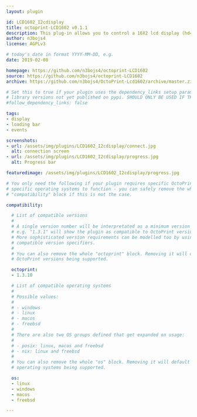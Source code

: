 ```yaml
---
layout: plugin

id: LCD1602_I2cdisplay
title: octoprint-LCD1602 v0.1.1
description: This plug-in allows you to control a 16X2 lcd display (hd44780 connected to port I2C) to display the octoprint status. It is useful for people like me who have a printer without a display. It indicates on which port the printer is connected, the progress of printing. It also displays the remaining print time (thanks to a simple method). See https://github.com/n3bojs4/octoprint-LCD1602/blob/master/CHANGELOG.md for more details.
author: n3bojs4
license: AGPLv3

# today's date in format YYYY-MM-DD, e.g.
date: 2019-02-08

homepage: https://github.com/n3bojs4/octoprint-LCD1602
source: https://github.com/n3bojs4/octoprint-LCD1602
archive: https://github.com/n3bojs4/OctoPrint-Lcd1602/archive/master.zip

# Set this to true if your plugin uses the dependency_links setup parameter to include
# library versions not yet published on pypi. SHOULD ONLY BE USED IF THERE IS NO OTHER OPTION!
#follow_dependency_links: false

tags:
- display
- loading bar
- events

screenshots:
- url: /assets/img/plugins/LCD1602_I2cdisplay/connect.jpg
  alt: connection screen
- url: /assets/img/plugins/LCD1602_I2cdisplay/progress.jpg
  alt: Progress bar

featuredimage: /assets/img/plugins/LCD1602_I2cdisplay/progress.jpg

# You only need the following if your plugin requires specific OctoPrint versions or
# specific operating systems to function - you can safely remove the whole
# "compatibility" block if this is not the case.

compatibility:

  # List of compatible versions
  #
  # A single version number will be interpretated as a minimum version requirement,
  # e.g. "1.3.1" will show the plugin as compatible to OctoPrint versions 1.3.1 and up.
  # More sophisticated version requirements can be modelled too by using PEP440
  # compatible version specifiers.
  #
  # You can also remove the whole "octoprint" block. Removing it will default to all
  # OctoPrint versions being supported.

  octoprint:
  - 1.3.10

  # List of compatible operating systems
  #
  # Possible values:
  #
  # - windows
  # - linux
  # - macos
  # - freebsd
  #
  # There are also two OS groups defined that get expanded on usage:
  #
  # - posix: linux, macos and freebsd
  # - nix: linux and freebsd
  #
  # You can also remove the whole "os" block. Removing it will default to all
  # operating systems being supported.

  os:
  - linux
  - windows
  - macos
  - freebsd

---
```

